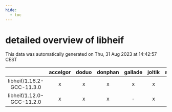 ```yaml
---
hide:
  - toc
---
```


detailed overview of libheif
============================


This data was automatically generated on Thu, 31 Aug 2023 at 14:42:57 CEST  

| |accelgor|doduo|donphan|gallade|joltik|skitty|swalot|victini|
| :---: | :---: | :---: | :---: | :---: | :---: | :---: | :---: | :---: |
|libheif/1.16.2-GCC-11.3.0|x|x|x|x|x|x|x|x|
|libheif/1.12.0-GCC-11.2.0|x|x|x|-|x|x|x|x|
